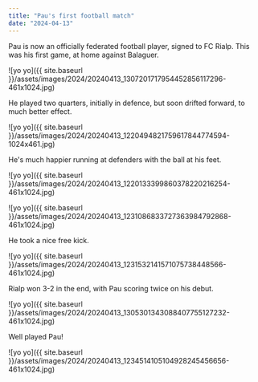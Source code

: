 ```yaml
---
title: "Pau's first football match"
date: "2024-04-13"
---
```


Pau is now an officially federated football player, signed to FC Rialp. This was his first game, at home against Balaguer.

![yo yo]({{ site.baseurl }}/assets/images/2024/20240413_1307201717954452856117296-461x1024.jpg)

He played two quarters, initially in defence, but soon drifted forward, to much better effect.

![yo yo]({{ site.baseurl }}/assets/images/2024/20240413_1220494821759617844774594-1024x461.jpg)

He's much happier running at defenders with the ball at his feet.

![yo yo]({{ site.baseurl }}/assets/images/2024/20240413_1220133399860378220216254-461x1024.jpg)

![yo yo]({{ site.baseurl }}/assets/images/2024/20240413_1231086833727363984792868-461x1024.jpg)

He took a nice free kick.

![yo yo]({{ site.baseurl }}/assets/images/2024/20240413_1231532141571075738448566-461x1024.jpg)

Rialp won 3-2 in the end, with Pau scoring twice on his debut.

![yo yo]({{ site.baseurl }}/assets/images/2024/20240413_1305301343088407755127232-461x1024.jpg)

Well played Pau!

![yo yo]({{ site.baseurl }}/assets/images/2024/20240413_1234514105104928245456656-461x1024.jpg)
